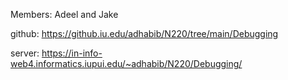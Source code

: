 Members: Adeel and Jake

github: https://github.iu.edu/adhabib/N220/tree/main/Debugging 

server: https://in-info-web4.informatics.iupui.edu/~adhabib/N220/Debugging/